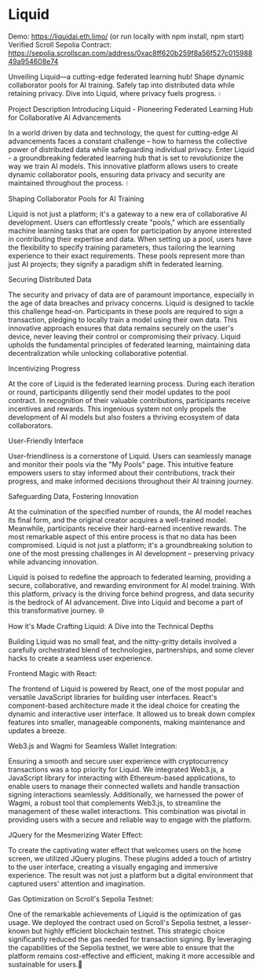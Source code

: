 # Liquid

Demo: https://liquidai.eth.limo/ (or run locally with npm install, npm start)
Verified Scroll Sepolia Contract: https://sepolia.scrollscan.com/address/0xac8ff620b259f8a56f527c01598849a954608e74

Unveiling Liquid—a cutting-edge federated learning hub! Shape dynamic collaborator pools for AI training. Safely tap into distributed data while retaining privacy. Dive into Liquid, where privacy fuels progress. 💧

Project Description
Introducing Liquid - Pioneering Federated Learning Hub for Collaborative AI Advancements

In a world driven by data and technology, the quest for cutting-edge AI advancements faces a constant challenge – how to harness the collective power of distributed data while safeguarding individual privacy. Enter Liquid - a groundbreaking federated learning hub that is set to revolutionize the way we train AI models. This innovative platform allows users to create dynamic collaborator pools, ensuring data privacy and security are maintained throughout the process. 💧

Shaping Collaborator Pools for AI Training

Liquid is not just a platform; it's a gateway to a new era of collaborative AI development. Users can effortlessly create "pools," which are essentially machine learning tasks that are open for participation by anyone interested in contributing their expertise and data. When setting up a pool, users have the flexibility to specify training parameters, thus tailoring the learning experience to their exact requirements. These pools represent more than just AI projects; they signify a paradigm shift in federated learning.

Securing Distributed Data

The security and privacy of data are of paramount importance, especially in the age of data breaches and privacy concerns. Liquid is designed to tackle this challenge head-on. Participants in these pools are required to sign a transaction, pledging to locally train a model using their own data. This innovative approach ensures that data remains securely on the user's device, never leaving their control or compromising their privacy. Liquid upholds the fundamental principles of federated learning, maintaining data decentralization while unlocking collaborative potential.

Incentivizing Progress

At the core of Liquid is the federated learning process. During each iteration or round, participants diligently send their model updates to the pool contract. In recognition of their valuable contributions, participants receive incentives and rewards. This ingenious system not only propels the development of AI models but also fosters a thriving ecosystem of data collaborators.

User-Friendly Interface

User-friendliness is a cornerstone of Liquid. Users can seamlessly manage and monitor their pools via the "My Pools" page. This intuitive feature empowers users to stay informed about their contributions, track their progress, and make informed decisions throughout their AI training journey.

Safeguarding Data, Fostering Innovation

At the culmination of the specified number of rounds, the AI model reaches its final form, and the original creator acquires a well-trained model. Meanwhile, participants receive their hard-earned incentive rewards. The most remarkable aspect of this entire process is that no data has been compromised. Liquid is not just a platform; it's a groundbreaking solution to one of the most pressing challenges in AI development – preserving privacy while advancing innovation.

Liquid is poised to redefine the approach to federated learning, providing a secure, collaborative, and rewarding environment for AI model training. With this platform, privacy is the driving force behind progress, and data security is the bedrock of AI advancement. Dive into Liquid and become a part of this transformative journey. 🌐

How it's Made
Crafting Liquid: A Dive into the Technical Depths

Building Liquid was no small feat, and the nitty-gritty details involved a carefully orchestrated blend of technologies, partnerships, and some clever hacks to create a seamless user experience.

Frontend Magic with React:

The frontend of Liquid is powered by React, one of the most popular and versatile JavaScript libraries for building user interfaces. React's component-based architecture made it the ideal choice for creating the dynamic and interactive user interface. It allowed us to break down complex features into smaller, manageable components, making maintenance and updates a breeze.

Web3.js and Wagmi for Seamless Wallet Integration:

Ensuring a smooth and secure user experience with cryptocurrency transactions was a top priority for Liquid. We integrated Web3.js, a JavaScript library for interacting with Ethereum-based applications, to enable users to manage their connected wallets and handle transaction signing interactions seamlessly. Additionally, we harnessed the power of Wagmi, a robust tool that complements Web3.js, to streamline the management of these wallet interactions. This combination was pivotal in providing users with a secure and reliable way to engage with the platform.

JQuery for the Mesmerizing Water Effect:

To create the captivating water effect that welcomes users on the home screen, we utilized JQuery plugins. These plugins added a touch of artistry to the user interface, creating a visually engaging and immersive experience. The result was not just a platform but a digital environment that captured users' attention and imagination.

Gas Optimization on Scroll's Sepolia Testnet:

One of the remarkable achievements of Liquid is the optimization of gas usage. We deployed the contract used on Scroll's Sepolia testnet, a lesser-known but highly efficient blockchain testnet. This strategic choice significantly reduced the gas needed for transaction signing. By leveraging the capabilities of the Sepolia testnet, we were able to ensure that the platform remains cost-effective and efficient, making it more accessible and sustainable for users.🚀

